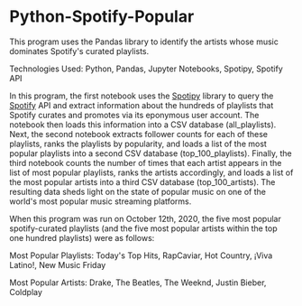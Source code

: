 # Python-Spotify-Popular
This program uses the Pandas library to identify the artists whose music dominates Spotify's curated playlists.

Technologies Used: Python, Pandas, Jupyter Notebooks, Spotipy, Spotify API

In this program, the first notebook uses the [Spotipy](https://spotipy.readthedocs.io/en/2.16.0/) library to query the [Spotify](https://developer.spotify.com/documentation/web-api/reference/) API and extract information about the hundreds of playlists that Spotify curates and promotes via its eponymous user account. The notebook then loads this information into a CSV database (all_playlists). Next, the second notebook extracts follower counts for each of these playlists, ranks the playlists by popularity, and loads a list of the most popular playlists into a second CSV database (top_100_playlists). Finally, the third notebook counts the number of times that each artist appears in the list of most popular playlists, ranks the artists accordingly, and loads a list of the most popular artists into a third CSV database (top_100_artists). The resulting data sheds light on the state of popular music on one of the world's most popular music streaming platforms.

When this program was run on October 12th, 2020, the five most popular spotify-curated playlists (and the five most popular artists within the top one hundred playlists) were as follows:

  Most Popular Playlists: Today's Top Hits, RapCaviar, Hot Country, ¡Viva Latino!, New Music Friday

  Most Popular Artists: Drake, The Beatles, The Weeknd, Justin Bieber, Coldplay
